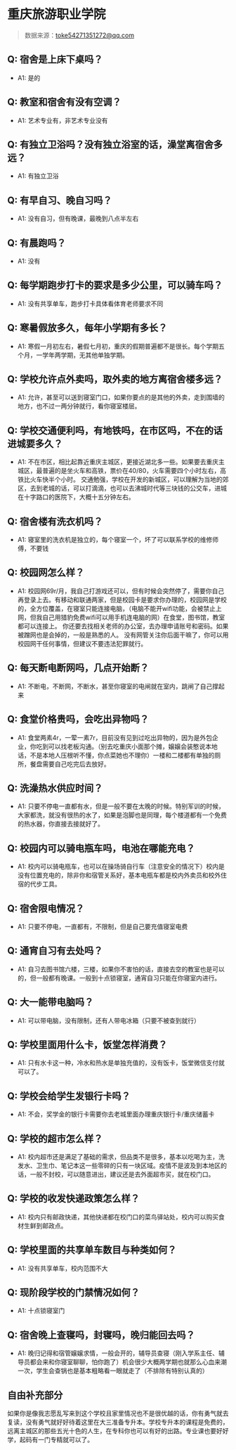 # 重庆旅游职业学院

> 数据来源：toke54271351272@qq.com

## Q: 宿舍是上床下桌吗？

- A1: 是的

## Q: 教室和宿舍有没有空调？

- A1: 艺术专业有，非艺术专业没有

## Q: 有独立卫浴吗？没有独立浴室的话，澡堂离宿舍多远？

- A1: 有独立卫浴

## Q: 有早自习、晚自习吗？

- A1: 没有自习，但有晚课，最晚到八点半左右

## Q: 有晨跑吗？

- A1: 没有

## Q: 每学期跑步打卡的要求是多少公里，可以骑车吗？

- A1: 没有共享单车，跑步打卡具体看体育老师要求不同

## Q: 寒暑假放多久，每年小学期有多长？

- A1: 寒假一月初左右，暑假七月初，重庆的假期普遍都不是很长。每个学期五个月，一学年两学期，无其他单独学期。

## Q: 学校允许点外卖吗，取外卖的地方离宿舍楼多远？

- A1: 允许，甚至可以送到寝室门口，如果你要点的是其他的外卖，走到围墙的地方，也不过一两分钟就行，看你寝室楼层。

## Q: 学校交通便利吗，有地铁吗，在市区吗，不在的话进城要多久？

- A1: 不在市区，相比起靠近重庆主城区，更接近湖北多一些。如果要去重庆主城区，最普遍的是坐火车和高铁，票价在40/80，火车需要四个小时左右，高铁比火车快半个小时。
交通勉强，学校在开发的新城区，可以理解为当地的郊区，去到老城的话，可以打滴滴，也可以去沸城时代等三块钱的公交车，进城在十字路口的医院下，大概十五分钟左右。

## Q: 宿舍楼有洗衣机吗？

- A1: 寝室里的洗衣机是独立的，每个寝室一个，坏了可以联系学校的维修师傅，不要钱

## Q: 校园网怎么样？

- A1: 校园网69r/月，我自己打游戏还可以，但有时候会突然停了，需要你自己再登录上去。有移动和联通两家，但是校园卡是要求你办理的，校园网是学校的，全方位覆盖，在寝室只能连接电脑，（电脑不能开wifi功能，会被禁止上网，但我自己用猎豹免费wifi可以用手机连电脑的网）在食堂，图书馆，教室都可以连接上。
你还要去找相关老师的办公室，去办理申请账号和密码。如果被蹭网也是会掉的，一般是熟悉的人。
没有网管关注你后面干嘛了，你可以用校园网干任何事情，但建议不要违法犯罪就行。

## Q: 每天断电断网吗，几点开始断？

- A1: 不断电，不断网，不断水，甚至你寝室的电闸就在室内，跳闸了自己撑起来

## Q: 食堂价格贵吗，会吃出异物吗？

- A1: 食堂两素4r，一荤一素7r，目前没有见到过吃出异物的，因为是外包企业，你吃到可以找老板沟通。（别去吃重庆小面那个摊，嬢嬢会装憨说本地话，不是本地人压根听不懂，你点菜她也不理你）一楼和二楼都有单独的厕所，餐盘需要自己吃完后去放好。

## Q: 洗澡热水供应时间？

- A1: 只要不停电一直都有水，但是一般不要在太晚的时候。特别军训的时候，大家都洗，就没有很热的水了，如果是泡脚也是同理，每个楼道都有一个免费的热水器，你直接去接就好了。

## Q: 校园内可以骑电瓶车吗，电池在哪能充电？

- A1: 校内可以骑电瓶车，也可以在操场骑自行车（注意安全的情况下）校内是没有位置充电的，除非你和宿管关系好，基本电瓶车都是校内外卖员和校外住宿的代步工具。

## Q: 宿舍限电情况？

- A1: 只要不停电，一直都有，不限制，但是自己要充值寝室电费

## Q: 通宵自习有去处吗？

- A1: 自习去图书馆六楼，三楼，如果你不害怕的话，直接去空的教室也是可以的，但一般都有晚课。一般到十点锁寝室，通宵自习只能在你寝室内进行。

## Q: 大一能带电脑吗？

- A1: 可以带电脑，没有限制，还有人带电冰箱（只要不被查到就行）

## Q: 学校里面用什么卡，饭堂怎样消费？

- A1: 只有水卡这一种，冷水和热水是单独充值的，没有饭卡，饭堂微信支付就可以了。

## Q: 学校会给学生发银行卡吗？

- A1: 不会，奖学金的银行卡需要你去老城里面办理重庆银行卡/重庆储蓄卡

## Q: 学校的超市怎么样？

- A1: 校内超市还是满足了基础的需求，但品类不是很多，基本以吃喝为主，洗发水、卫生巾、笔记本这一些零碎的只有一块区域。疫情不是波及到本地区的话，一般不封校，可以随意进出，建议还是去外面超市买，就在校门口。

## Q: 学校的收发快递政策怎么样？

- A1: 校内只有邮政快递，其他快递都在校门口的菜鸟驿站处，校内可以购买食材生鲜到邮政点。

## Q: 学校里面的共享单车数目与种类如何？

- A1: 没有共享单车，校内范围不大

## Q: 现阶段学校的门禁情况如何？

- A1: 十点锁寝室门

## Q: 宿舍晚上查寝吗，封寝吗，晚归能回去吗？

- A1: 晚归记得和宿管嬢嬢求情，一般会开的，辅导员查寝（刚入学系主任、辅导员都会来和你寝室聊聊，怕你跑了）机会很少大概两学期也就那么心血来潮一次，学生会查锅也是基本粗略看一眼就走了（不排除有特别认真的）

## 自由补充部分

如果你是像我志愿乱写来到这个学校且家里情况也不是很优越的话，你有勇气就去复读，没有勇气就好好待着这里在大三准备专升本。学校专升本的课程是免费的，远离主城区的那些五光十色的人生，在专科你也可以有好的出路。专业课也要好好学，起码有一门专精就可以了。